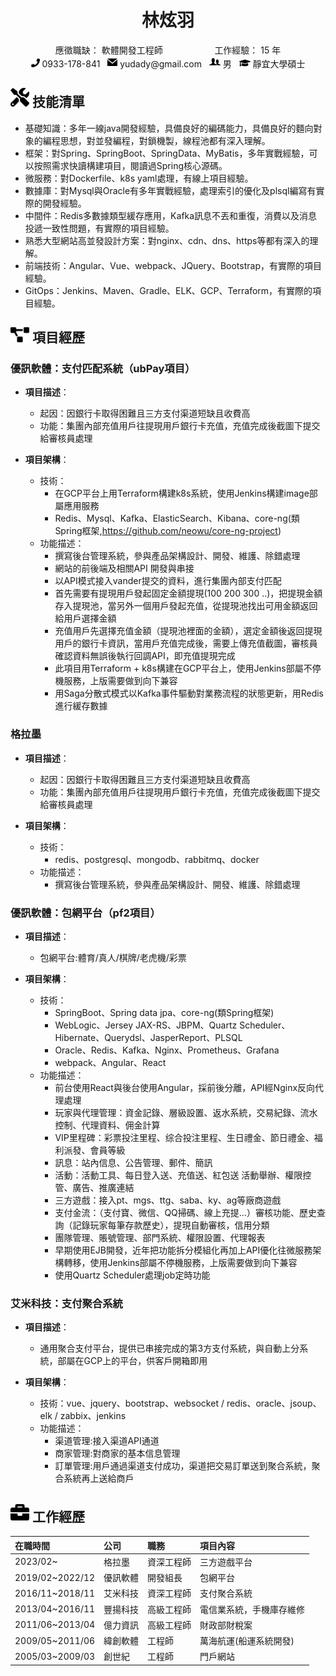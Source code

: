 <center>
    <h1>林炫羽</h1>
    <div>          
        <span>應徵職缺：</span>
        <span>軟體開發工程師</span>
        &nbsp;&nbsp;&nbsp;&nbsp;&nbsp;&nbsp;&nbsp;&nbsp;&nbsp;&nbsp;&nbsp;&nbsp;&nbsp;&nbsp;&nbsp;&nbsp;&nbsp;&nbsp;&nbsp;
        <span>工作經驗：</span>
        <span>15 年</span>  
    </div>
    <div>
        <span>
            <img src="assets/phone-solid.svg" width="14px">
            0933-178-841
        </span>
        &nbsp;
        <span>
            <img src="assets/mail-filled-svgrepo-com.svg" width="16px">
            yudady@gmail.com
        </span>
        &nbsp;
        <span>
            <img src="assets/man-and-woman-avatar-svgrepo-com.svg" width="18px">
            男
        </span>
        &nbsp;
        <span>
            <img src="assets/graduation-cap-solid.svg" width="18px">
            靜宜大學碩士
        </span>
    </div>
</center>

## <img src="assets/tools-solid.svg" width="30px"> 技能清單

- 基礎知識：多年一線java開發經驗，具備良好的編碼能力，具備良好的麵向對象的編程思想，對並發編程，對鎖機製，線程池都有深入理解。
- 框架：對Spring、SpringBoot、SpringData、MyBatis，多年實戰經驗，可以按照需求快讀構建項目，閱讀過Spring核心源碼。
- 微服務：對Dockerfile、k8s yaml處理，有線上項目經驗。
- 數據庫：對Mysql與Oracle有多年實戰經驗，處理索引的優化及plsql編寫有實際的開發經驗。
- 中間件：Redis多數據類型緩存應用，Kafka訊息不丟和重復，消費以及消息投遞一致性問題，有實際的項目經驗。
- 熟悉大型網站高並發設計方案：對nginx、cdn、dns、https等都有深入的理解。
- 前端技術：Angular、Vue、webpack、JQuery、Bootstrap，有實際的項目經驗。
- GitOps：Jenkins、Maven、Gradle、ELK、GCP、Terraform，有實際的項目經驗。

## <img src="assets/project-diagram-solid.svg" width="30px"> 項目經歷

### 優訊軟體：支付匹配系統（ubPay項目）

* **項目描述**：
    - 起因：因銀行卡取得困難且三方支付渠道短缺且收費高
    - 功能：集團內部充值用戶往提現用戶銀行卡充值，充值完成後截圖下提交給審核員處理

* **項目架構**：
    - 技術：
        - 在GCP平台上用Terraform構建k8s系統，使用Jenkins構建image部屬應用服務
        - Redis、Mysql、Kafka、ElasticSearch、Kibana、core-ng(類Spring框架,https://github.com/neowu/core-ng-project)
    - 功能描述：
        - 撰寫後台管理系統，參與產品架構設計、開發、維護、除錯處理
        - 網站的前後端及相關API 開發與串接
        - 以API模式接入vander提交的資料，進行集團內部支付匹配
        - 首先需要有提現用戶發起固定金額提現(100 200 300 ..)，把提現金額存入提現池，當另外一個用戶發起充值，從提現池找出可用金額返回給用戶選擇金額
        - 充值用戶先選擇充值金額（提現池裡面的金額），選定金額後返回提現用戶的銀行卡資訊，當用戶充值完成後，需要上傳充值截圖，審核員確認資料無誤後執行回調API，即充值提現完成
        - 此項目用Terraform + k8s構建在GCP平台上，使用Jenkins部屬不停機服務，上版需要做到向下兼容
        - 用Saga分散式模式以Kafka事件驅動對業務流程的狀態更新，用Redis進行緩存數據

### 格拉墨

* **項目描述**：
    - 起因：因銀行卡取得困難且三方支付渠道短缺且收費高
    - 功能：集團內部充值用戶往提現用戶銀行卡充值，充值完成後截圖下提交給審核員處理

* **項目架構**：
    - 技術：
        - redis、postgresql、mongodb、rabbitmq、docker
    - 功能描述：
        - 撰寫後台管理系統，參與產品架構設計、開發、維護、除錯處理

### 優訊軟體：包網平台（pf2項目）

* **項目描述**：
    - 包網平台:體育/真人/棋牌/老虎機/彩票

* **項目架構**：
    - 技術：
        - SpringBoot、Spring data jpa、core-ng(類Spring框架)
        - WebLogic、Jersey JAX-RS、JBPM、Quartz Scheduler、Hibernate、Querydsl、JasperReport、PLSQL
        - Oracle、Redis、Kafka、Nginx、Prometheus、Grafana
        - webpack、Angular、React
    - 功能描述：
        - 前台使用React與後台使用Angular，採前後分離，API經Nginx反向代理處理
        - 玩家與代理管理：資金記錄、層級設置、返水系統，交易紀錄、流水控制、代理資料、佣金計算
        - VIP里程碑：彩票投注里程、综合投注里程、生日禮金、節日禮金、福利派發、會員等級
        - 訊息：站內信息、公告管理、郵件、簡訊
        - 活動：活動工具、每日登入送、充值送、紅包送 活動舉辦、權限控管、廣告、推廣連結
        - 三方遊戲：接入pt、mgs、ttg、saba、ky、ag等廠商遊戲
        - 支付金流：（支付寶、微信、QQ掃碼、線上充提...）審核功能、歷史查詢（記錄玩家每筆存款歷史），提現自動審核，信用分類
        - 團隊管理、賬號管理、部門系統、權限設置、代理報表
        - 早期使用EJB開發，近年把功能拆分模組化再加上API優化往微服務架構轉移，使用Jenkins部屬不停機服務，上版需要做到向下兼容
        - 使用Quartz Scheduler處理job定時功能

### 艾米科技：支付聚合系統

* **項目描述**：
    - 通用聚合支付平台，提供已串接完成的第3方支付系統，與自動上分系統，部屬在GCP上的平台，供客戶開箱即用

* **項目架構**：
    - 技術：vue、jquery、bootstrap、websocket / redis、oracle、jsoup、elk / zabbix、jenkins
    - 功能描述：
        - 渠道管理:接入渠道API通道
        - 商家管理:對商家的基本信息管理
        - 訂單管理:用戶通過渠道支付成功，渠道把交易訂單送到聚合系統，聚合系統再上送給商戶

## <img src="assets/briefcase-solid.svg" width="30px"> 工作經歷

| 在職時間            | 公司   | 職務    | 項目內容         |
|:----------------|:-----|:------|:-------------|
| 2023/02~        | 格拉墨  | 資深工程師 | 三方遊戲平台       |
| 2019/02~2022/12 | 優訊軟體 | 開發組長  | 包網平台         |
| 2016/11~2018/11 | 艾米科技 | 資深工程師 | 支付聚合系統       |
| 2013/04~2016/11 | 豐揚科技 | 高級工程師 | 電信業系統，手機庫存維修 |
| 2011/06~2013/04 | 億力資訊 | 高級工程師 | 財政部財稅案       |
| 2009/05~2011/06 | 緯創軟體 | 工程師   | 萬海航運(船運系統開發) |
| 2005/03~2009/03 | 創世紀  | 工程師   | 門戶網站         |


